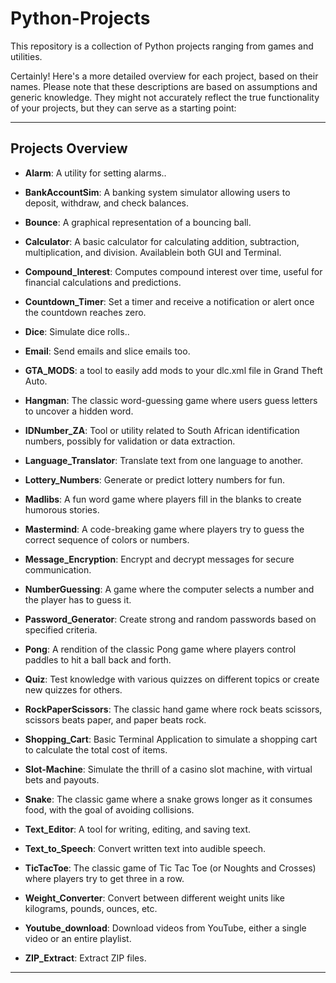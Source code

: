 # Python-Projects

This repository is a collection of Python projects ranging from games and utilities.

Certainly! Here's a more detailed overview for each project, based on their names. Please note that these descriptions are based on assumptions and generic knowledge. They might not accurately reflect the true functionality of your projects, but they can serve as a starting point:

---

## Projects Overview

- **Alarm**: A utility for setting alarms..

- **BankAccountSim**: A banking system simulator allowing users to deposit, withdraw, and check balances.

- **Bounce**: A graphical representation of a bouncing ball.

- **Calculator**: A basic calculator for calculating addition, subtraction, multiplication, and division. Availablein both GUI and Terminal.

- **Compound_Interest**: Computes compound interest over time, useful for financial calculations and predictions.

- **Countdown_Timer**: Set a timer and receive a notification or alert once the countdown reaches zero.

- **Dice**: Simulate dice rolls..

- **Email**: Send emails and slice emails too.

- **GTA_MODS**: a tool to easily add mods to your dlc.xml file in Grand Theft Auto.

- **Hangman**: The classic word-guessing game where users guess letters to uncover a hidden word.

- **IDNumber_ZA**: Tool or utility related to South African identification numbers, possibly for validation or data extraction.

- **Language_Translator**: Translate text from one language to another.

- **Lottery_Numbers**: Generate or predict lottery numbers for fun.

- **Madlibs**: A fun word game where players fill in the blanks to create humorous stories.

- **Mastermind**: A code-breaking game where players try to guess the correct sequence of colors or numbers.

- **Message_Encryption**: Encrypt and decrypt messages for secure communication.

- **NumberGuessing**: A game where the computer selects a number and the player has to guess it.

- **Password_Generator**: Create strong and random passwords based on specified criteria.

- **Pong**: A rendition of the classic Pong game where players control paddles to hit a ball back and forth.

- **Quiz**: Test knowledge with various quizzes on different topics or create new quizzes for others.

- **RockPaperScissors**: The classic hand game where rock beats scissors, scissors beats paper, and paper beats rock.

- **Shopping_Cart**: Basic Terminal Application to simulate a shopping cart to calculate the total cost of items.

- **Slot-Machine**: Simulate the thrill of a casino slot machine, with virtual bets and payouts.

- **Snake**: The classic game where a snake grows longer as it consumes food, with the goal of avoiding collisions.

- **Text_Editor**: A tool for writing, editing, and saving text.

- **Text_to_Speech**: Convert written text into audible speech.

- **TicTacToe**: The classic game of Tic Tac Toe (or Noughts and Crosses) where players try to get three in a row.

- **Weight_Converter**: Convert between different weight units like kilograms, pounds, ounces, etc.

- **Youtube_download**: Download videos from YouTube, either a single video or an entire playlist.

- **ZIP_Extract**: Extract ZIP files.

---
